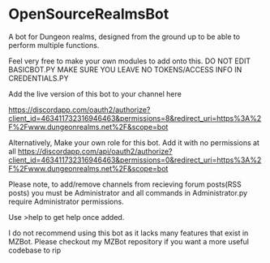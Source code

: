 # OpenSourceRealmsBot
A bot for Dungeon realms, designed from the ground up to be able to perform multiple functions.

Feel very free to make your own modules to add onto this.
DO NOT EDIT BASICBOT.PY
MAKE SURE YOU LEAVE NO TOKENS/ACCESS INFO IN CREDENTIALS.PY

Add the live version of this bot to your channel here

https://discordapp.com/oauth2/authorize?client_id=463411732316946463&permissions=8&redirect_uri=https%3A%2F%2Fwww.dungeonrealms.net%2F&scope=bot

Alternatively, Make your own role for this bot. Add it with no permissions at all
https://discordapp.com/api/oauth2/authorize?client_id=463411732316946463&permissions=0&redirect_uri=https%3A%2F%2Fwww.dungeonrealms.net%2F&scope=bot

Please note, to add/remove channels from recieving forum posts(RSS posts) you must be Administrator and all commands in Administrator.py require Administrator permissions.

Use >help to get help once added.

I do not recommend using this bot as it lacks many features that exist in MZBot. Please checkout my MZBot repository if you want a more useful codebase to rip

